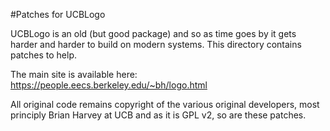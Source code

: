 #Patches for UCBLogo

UCBLogo is an old (but good package) and so as time goes by it gets harder and harder to build on modern systems.  This directory contains patches to help.

The main site is available here: https://people.eecs.berkeley.edu/~bh/logo.html

All original code remains copyright of the various original developers, most principly Brian Harvey at UCB and as it is GPL v2, so are these patches.
